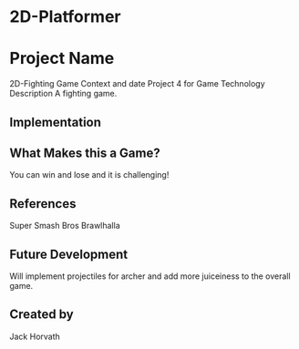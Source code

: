 # 2D-Platformer

# Project Name
2D-Fighting Game
Context and date
Project 4 for Game Technology
Description
A fighting game.
## Implementation

## What Makes this a Game?
You can win and lose and it is challenging!
## References
Super Smash Bros
Brawlhalla
## Future Development
Will implement projectiles for archer and add more juiceiness to the overall game.
## Created by
Jack Horvath
